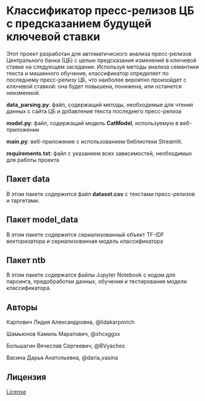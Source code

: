 # Классификатор пресс-релизов ЦБ с предсказанием будущей ключевой ставки

Этот проект разработан для автоматического анализа пресс-релизов Центрального банка (ЦБ) с целью предсказания изменений в ключевой ставке на следующем заседании. Используя методы анализа семантики текста и машинного обучения, классификатор определяет по последнему пресс-релизу ЦБ, что наиболее вероятно произойдет с ключевой ставкой: она будет повышена, понижена, или останется неизменной.

**data_parsing.py**: файл, содержащий методы, необходимые для чтения данных с сайта ЦБ и добавления текста последнего пресс-релиза

**model.py**: файл, содержащий модель **CatModel**, используемую в веб-приложении

**main.py**: веб-приложение с использованием библиотеки Streamlit.

**requirements.txt**: файл с указанием всех зависимостей, необходимых для работы проекта


## Пакет data

 В этом пакете содержится файл **dataset.csv** с текстами пресс-релизов и таргетами.

## Пакет model_data

В этом пакете содержится сериализованный объект TF-IDF векторизатора и сериализованная модель классификатора

## Пакет ntb

В этом  пакете содержатся файлы Jupyter Notebook с кодом для парсинга, предобработки данных, обучения и тестирования модели классификатора.



## Авторы

Карпович Лидия Александровна, @lidakarpovich

Шамьюнов Камиль Маратович, @xhcxggxx

Большагин Вячеслав Сергеевич, @BVyaches

Васина Дарья Анатольевна, @daria_vasina

## Лицензия

[License](https://github.com/BVyaches/CB_NLP/blob/main/LICENSE)
